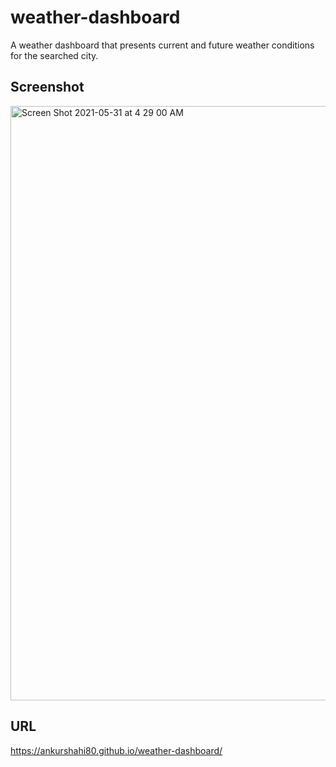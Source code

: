 # weather-dashboard
A weather dashboard  that presents current and future weather conditions for the searched city.

## Screenshot
<img width="951" alt="Screen Shot 2021-05-31 at 4 29 00 AM" src="https://user-images.githubusercontent.com/79622822/120164653-c8b72d80-c1c8-11eb-8572-591b63abdd0e.png">

## URL
https://ankurshahi80.github.io/weather-dashboard/
